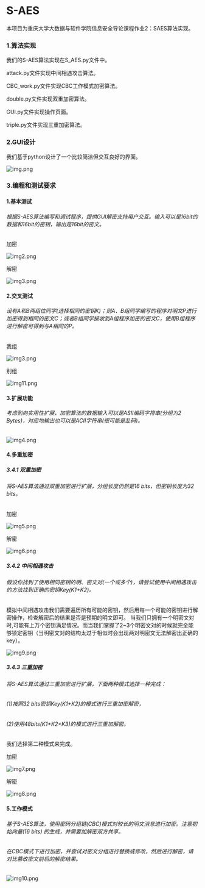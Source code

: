 # S-AES
本项目为重庆大学大数据与软件学院信息安全导论课程作业2：SAES算法实现。

### 1.算法实现

我们的S-AES算法实现在S_AES.py文件中。

attack.py文件实现中间相遇攻击算法。

CBC_work.py文件实现CBC工作模式加密算法。

double.py文件实现双重加密算法。

GUI.py文件实现操作页面。

triple.py文件实现三重加密算法。


### 2.GUI设计

我们基于python设计了一个比较简洁但交互良好的界面。

![img.png](img%2Fimg.png)

### 3.编程和测试要求



#### 1.基本测试


###### 根据S-AES算法编写和调试程序，提供GUI解密支持用户交互。输入可以是16bit的数据和16bit的密钥，输出是16bit的密文。

加密

![img2.png](img%2Fimg2.png)

解密

![img3.png](img%2Fimg3.png)

#### 2.交叉测试

###### 设有A和B两组位同学(选择相同的密钥K)；则A、B组同学编写的程序对明文P进行加密得到相同的密文C；或者B组同学接收到A组程序加密的密文C，使用B组程序进行解密可得到与A相同的P。

我组

![img3.png](img%2Fimg3.png)

别组

![img11.png](img%2Fimg11.png)

#### 3.扩展功能

###### 考虑到向实用性扩展，加密算法的数据输入可以是ASII编码字符串(分组为2 Bytes)，对应地输出也可以是ACII字符串(很可能是乱码)。

![img4.png](img%2Fimg4.png)

#### 4.多重加密

##### 3.4.1 双重加密

###### 将S-AES算法通过双重加密进行扩展，分组长度仍然是16 bits，但密钥长度为32 bits。

加密

![img5.png](img%2Fimg5.png)

解密

![img6.png](img%2Fimg6.png)

##### 3.4.2 中间相遇攻击

###### 假设你找到了使用相同密钥的明、密文对(一个或多个)，请尝试使用中间相遇攻击的方法找到正确的密钥Key(K1+K2)。

模拟中间相遇攻击我们需要遍历所有可能的密钥，然后用每一个可能的密钥进行解密操作，检查解密后的结果是否是预期的明文即可。
当我们只拥有一个明密文对时,可能有上万个密钥满足情况。而当我们掌握了2~3个明密文对的时候就完全能够锁定密钥（当明密文对的结构太过于相似时会出现两对明密文无法解密出正确的key）。

![img9.png](img%2Fimg9.png)

##### 3.4.3 三重加密

###### 将S-AES算法通过三重加密进行扩展，下面两种模式选择一种完成：

###### (1)按照32 bits密钥Key(K1+K2)的模式进行三重加密解密，

###### (2)使用48bits(K1+K2+K3)的模式进行三重加解密。

我们选择第二种模式来完成。

加密

![img7.png](img%2Fimg7.png)

解密

![img8.png](img%2Fimg8.png)

#### 5.工作模式

###### 基于S-AES算法，使用密码分组链(CBC)模式对较长的明文消息进行加密。注意初始向量(16 bits) 的生成，并需要加解密双方共享。
###### 在CBC模式下进行加密，并尝试对密文分组进行替换或修改，然后进行解密，请对比篡改密文前后的解密结果。

![img10.png](img%2Fimg10.png)

